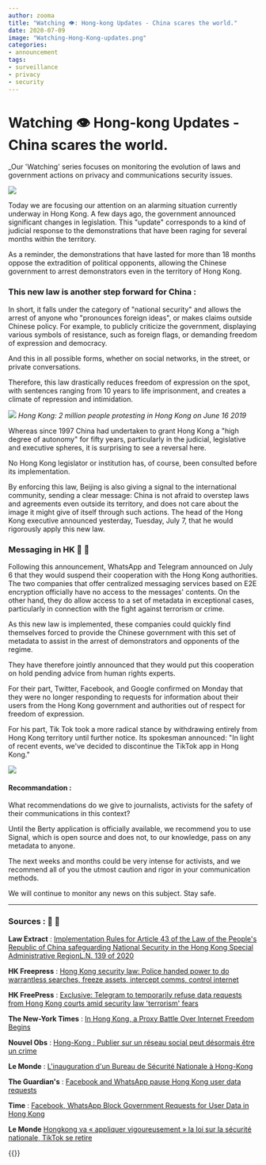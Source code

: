 ```yaml
---
author: zooma
title: "Watching 👁️: Hong-kong Updates - China scares the world." 
date: 2020-07-09
image: "Watching-Hong-Kong-updates.png"
categories:
- announcement
tags:
- surveillance
- privacy
- security
---
```


# Watching :eye:   Hong-kong Updates - China scares the world.
_Our 'Watching' series focuses on monitoring the evolution of laws and government actions on privacy and communications security issues.

![](https://i.imgur.com/utu8jGu.jpg)


Today we are focusing our attention on an alarming situation currently underway in Hong Kong.
A few days ago, the government announced significant changes in legislation.
This "update" corresponds to a kind of judicial response to the demonstrations that have been raging for several months within the territory.

As a reminder, the demonstrations that have lasted for more than 18 months oppose the extradition of political opponents, allowing the Chinese government to arrest demonstrators even in the territory of Hong Kong.

### This new law is another step forward for China : 
In short, it falls under the category of "national security" and allows the arrest of anyone who "pronounces foreign ideas", or makes claims outside Chinese policy.
For example, to publicly criticize the government, displaying various symbols of resistance, such as foreign flags, or demanding freedom of expression and democracy.

And this in all possible forms, whether on social networks, in the street, or private conversations. 

Therefore, this law drastically reduces freedom of expression on the spot, with sentences ranging from 10 years to life imprisonment, and creates a climate of repression and intimidation.


![](https://i.imgur.com/Nhak6y7.jpg)
_Hong Kong: 2 million people protesting in Hong Kong on June 16 2019_

Whereas since 1997 China had undertaken to grant Hong Kong a "high degree of autonomy" for fifty years, particularly in the judicial, legislative and executive spheres, it is surprising to see a reversal here.

No Hong Kong legislator or institution has, of course, been consulted before its implementation.

By enforcing this law, Beijing is also giving a signal to the international community, sending a clear message: China is not afraid to overstep laws and agreements even outside its territory, and does not care about the image it might give of itself through such actions.
The head of the Hong Kong executive announced yesterday, Tuesday, July 7, that he would rigorously apply this new law.

### Messaging in HK :email: :closed_lock_with_key: 

Following this announcement, WhatsApp and Telegram announced on July 6 that they would suspend their cooperation with the Hong Kong authorities. 
The two companies that offer centralized messaging services based on E2E encryption officially have no access to the messages' contents. On the other hand, they do allow access to a set of metadata in exceptional cases, particularly in connection with the fight against terrorism or crime. 

As this new law is implemented, these companies could quickly find themselves forced to provide the Chinese government with this set of metadata to assist in the arrest of demonstrators and opponents of the regime.

They have therefore jointly announced that they would put this cooperation on hold pending advice from human rights experts.

For their part, Twitter, Facebook, and Google confirmed on Monday that they were no longer responding to requests for information about their users from the Hong Kong government and authorities out of respect for freedom of expression.

For his part, Tik Tok took a more radical stance by withdrawing entirely from Hong Kong territory until further notice. Its spokesman announced: 
"In light of recent events, we've decided to discontinue the TikTok app in Hong Kong."

![](https://i.imgur.com/BPpn6x2.jpg)


#### Recommandation : 
What recommendations do we give to journalists, activists for the safety of their communications in this context?

Until the Berty application is officially available, we recommend you to use Signal, which is open source and does not, to our knowledge, pass on any metadata to anyone. 

The next weeks and months could be very intense for activists, and we recommend all of you the utmost caution and rigor in your communication methods.

We will continue to monitor any news on this subject.
Stay safe.




____
 
 
### Sources :  :mag_right: :newspaper: 

**Law Extract** : 
[Implementation Rules for Article 43 of the Law of the People's Republic of China safeguarding National Security in the Hong Kong Special Administrative RegionL.N. 139 of 2020](https://fr.scribd.com/document/468196328/Police-handed-power-to-do-warrantless-searches-freeze-assets-intercept-comms-control-internet#from_embed)

**HK Freepress** : [Hong Kong security law: Police handed power to do warrantless searches, freeze assets, intercept comms, control internet](https://hongkongfp.com/2020/07/06/breaking-hong-kong-security-law-police-handed-power-to-do-warrantless-searches-freeze-assets-intercept-comms-control-internet/)

**HK FreePress** : [Exclusive: Telegram to temporarily refuse data requests from Hong Kong courts amid security law 'terrorism' fears](https://hongkongfp.com/2020/07/05/exclusive-telegram-to-temporarily-refuse-data-requests-from-hong-kong-courts-amid-security-law-terrorism-row/)

**The New-York Times** : [In Hong Kong, a Proxy Battle Over Internet Freedom Begins](https://www.nytimes.com/2020/07/07/business/hong-kong-security-law-tech.html)

**Nouvel Obs** : [Hong-Kong : Publier sur un réseau social peut désormais être un crime](https://www.nouvelobs.com/monde/20200702.OBS30835/a-hong-kong-publier-sur-un-reseau-social-peut-desormais-etre-considere-comme-un-crime.html) 

**Le Monde** : [L'inauguration d'un Bureau de Sécurité Nationale à Hong-Kong](https://www.lemonde.fr/international/article/2020/07/08/hongkong-la-chine-ouvre-un-organe-de-securite-nationale_6045538_3210.html) 

**The Guardian's** :  [Facebook and WhatsApp pause Hong Kong user data requests](https://www.theguardian.com/world/2020/jul/06/facebook-whatsapp-pause-hong-kong-user-data-requests)

**Time** : [Facebook, WhatsApp Block Government Requests for User Data in Hong Kong](https://time.com/5863271/facebook-whatsapp-user-data-hong-kong/)

**Le Monde** [Hongkong va « appliquer vigoureusement » la loi sur la sécurité nationale, TikTok se retire](https://www.lemonde.fr/international/article/2020/07/07/hongkong-va-appliquer-vigoureusement-la-loi-sur-la-securite-nationale-tiktok-se-retire_6045451_3210.html)



{{<tweet id="1276140407190179853">}}
